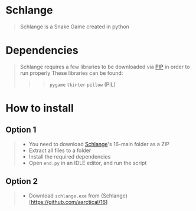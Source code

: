 # Schlange

> Schlange is a Snake Game created in python

# Dependencies

> Schlange requires a few libraries to be downloaded via [PIP](https://packaging.python.org/en/latest/tutorials/installing-packages/#:~:text=Ensure%20you%20can%20run%20pip%20from%20the%20command%20line,-Additionally%2C%20you'll&text=Run%20python%20get%2Dpip.py,they're%20not%20installed%20already.&text=Be%20cautious%20if%20you're,system%20or%20another%20package%20manager.) in order to run properly
> These libraries can be found:
>>> `pygame` `tkinter` `pillow` (PIL)

# How to install

## Option 1
> - You need to download [Schlange](https://github.com/aarctical/16)'s 16-main folder as a ZIP
> - Extract all files to a folder
> - Install the required dependencies
> - Open `end.py` in an IDLE editor, and run the script

## Option 2
> - Download `schlange.exe` from (Schlange)[https://github.com/aarctical/16]
